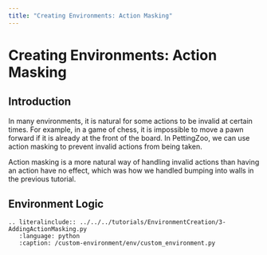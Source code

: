 ```yaml
---
title: "Creating Environments: Action Masking"
---
```


# Creating Environments: Action Masking

## Introduction

In many environments, it is natural for some actions to be invalid at certain times. For example, in a game of chess, it is impossible to move a pawn forward if it is already at the front of the board. In PettingZoo, we can use action masking to prevent invalid actions from being taken.

Action masking is a more natural way of handling invalid actions than having an action have no effect, which was how we handled bumping into walls in the previous tutorial.

## Environment Logic

```{eval-rst}
.. literalinclude:: ../../../tutorials/EnvironmentCreation/3-AddingActionMasking.py
   :language: python
   :caption: /custom-environment/env/custom_environment.py
```